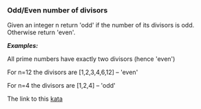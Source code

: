 ### Odd/Even number of divisors

Given an integer n return 'odd' if the number of its divisors is odd. Otherwise return 'even'.

***Examples:***

All prime numbers have exactly two divisors (hence 'even')

For n=12 the divisors are [1,2,3,4,6,12] – 'even'

For n=4 the divisors are [1,2,4] – 'odd'  

The link to this [kata](https://www.codewars.com/kata/odd-slash-even-number-of-divisors/java)
